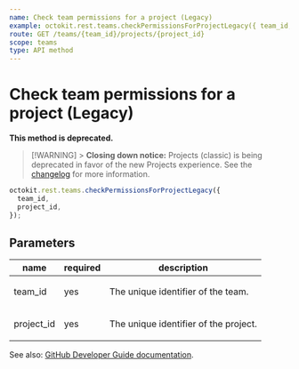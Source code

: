 ```yaml
---
name: Check team permissions for a project (Legacy)
example: octokit.rest.teams.checkPermissionsForProjectLegacy({ team_id, project_id })
route: GET /teams/{team_id}/projects/{project_id}
scope: teams
type: API method
---
```


# Check team permissions for a project (Legacy)

**This method is deprecated.**

> [!WARNING] > **Closing down notice:** Projects (classic) is being deprecated in favor of the new Projects experience.
> See the [changelog](https://github.blog/changelog/2024-05-23-sunset-notice-projects-classic/) for more information.

```js
octokit.rest.teams.checkPermissionsForProjectLegacy({
  team_id,
  project_id,
});
```

## Parameters

<table>
  <thead>
    <tr>
      <th>name</th>
      <th>required</th>
      <th>description</th>
    </tr>
  </thead>
  <tbody>
    <tr><td>team_id</td><td>yes</td><td>

The unique identifier of the team.

</td></tr>
<tr><td>project_id</td><td>yes</td><td>

The unique identifier of the project.

</td></tr>
  </tbody>
</table>

See also: [GitHub Developer Guide documentation](https://docs.github.com/rest/teams/teams#check-team-permissions-for-a-project-legacy).
